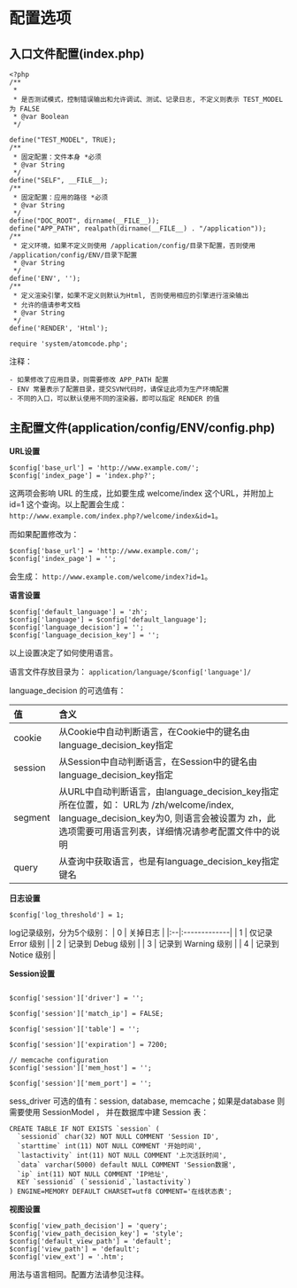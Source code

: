 # 配置选项 #

## 入口文件配置(index.php) ##

```
<?php
/**
 * 
 * 是否测试模式，控制错误输出和允许调试、测试、记录日志, 不定义则表示 TEST_MODEL 为 FALSE
 * @var Boolean
 */

define("TEST_MODEL", TRUE);
/**
 * 固定配置：文件本身 *必须
 * @var String
 */
define("SELF", __FILE__);
/**
 * 固定配置：应用的路径 *必须
 * @var String
 */
define("DOC_ROOT", dirname(__FILE__));
define("APP_PATH", realpath(dirname(__FILE__) . "/application"));
/**
 * 定义环境，如果不定义则使用 /application/config/目录下配置，否则使用 /application/config/ENV/目录下配置
 * @var String
 */
define('ENV', '');
/**
 * 定义渲染引擎，如果不定义则默认为Html, 否则使用相应的引擎进行渲染输出
 * 允许的值请参考文档
 * @var String
 */
define('RENDER', 'Html');

require 'system/atomcode.php';
```

注释：
```
- 如果修改了应用目录，则需要修改 APP_PATH 配置
- ENV 常量表示了配置目录，提交SVN代码时，请保证此项为生产环境配置
- 不同的入口，可以默认使用不同的渲染器，即可以指定 RENDER 的值
```

## 主配置文件(application/config/ENV/config.php) ##

**URL设置**

```
$config['base_url']	= 'http://www.example.com/';
$config['index_page'] = 'index.php?';
```

这两项会影响 URL 的生成，比如要生成 welcome/index 这个URL，并附加上 id=1 这个查询。以上配置会生成： `http://www.example.com/index.php?/welcome/index&id=1`。

而如果配置修改为：
```
$config['base_url']	= 'http://www.example.com/';
$config['index_page'] = '';
```

会生成： `http://www.example.com/welcome/index?id=1`。

**语言设置**

```
$config['default_language']	= 'zh';
$config['language']	= $config['default_language'];
$config['language_decision'] = '';
$config['language_decision_key'] = '';
```

以上设置决定了如何使用语言。

语言文件存放目录为：
`application/language/$config['language']/`


language\_decision 的可选值有：

| 值 | 含义 |
|:----|:-------|
| cookie | 从Cookie中自动判断语言，在Cookie中的键名由language\_decision\_key指定 |
| session |  从Session中自动判断语言，在Session中的键名由language\_decision\_key指定 |
| segment | 从URL中自动判断语言，由language\_decision\_key指定所在位置，如： URL为 /zh/welcome/index, language\_decision\_key为0, 则语言会被设置为 zh，此选项需要可用语言列表，详细情况请参考配置文件中的说明 |
| query | 从查询中获取语言，也是有language\_decision\_key指定键名 |

**日志设置**

```
$config['log_threshold'] = 1;
```

log记录级别，分为5个级别：
| 0 | 关掉日志 |
|:--|:-------------|
| 1 | 仅记录 Error 级别 |
| 2 | 记录到 Debug 级别 |
| 3 | 记录到 Warning 级别 |
| 4 | 记录到 Notice 级别 |

**Session设置**

```

$config['session']['driver'] = '';

$config['session']['match_ip'] = FALSE;

$config['session']['table'] = '';

$config['session']['expiration'] = 7200;

// memcache configuration
$config['session']['mem_host'] = '';

$config['session']['mem_port'] = '';
```

sess\_driver 可选的值有：session, database, memcache；如果是database 则需要使用 SessionModel ， 并在数据库中建 Session 表：

```
CREATE TABLE IF NOT EXISTS `session` (
  `sessionid` char(32) NOT NULL COMMENT 'Session ID',
  `starttime` int(11) NOT NULL COMMENT '开始时间',
  `lastactivity` int(11) NOT NULL COMMENT '上次活跃时间',
  `data` varchar(5000) default NULL COMMENT 'Session数据',
  `ip` int(11) NOT NULL COMMENT 'IP地址',
  KEY `sessionid` (`sessionid`,`lastactivity`)
) ENGINE=MEMORY DEFAULT CHARSET=utf8 COMMENT='在线状态表';
```

**视图设置**

```
$config['view_path_decision'] = 'query';
$config['view_path_decision_key'] = 'style';
$config['default_view_path'] = 'default';
$config['view_path'] = 'default';
$config['view_ext'] = '.htm';
```

用法与语言相同。配置方法请参见注释。